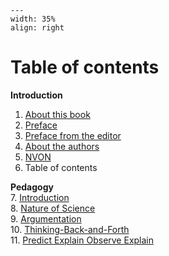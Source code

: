 ```{figure} ../figures/open.png
---
width: 35%
align: right
```

# Table of contents

**Introduction**
1. [About this book](../Introduction/About.ipynb)
2. [Preface](../Introduction/Foreword.md)
3. [Preface from the editor](../introduction/Preface2.md)
4. [About the authors](../Introduction/Authors.md)
5. [NVON](../Introduction/NVON.md)
6. Table of contents

**Pedagogy**<br>
7. [Introduction](../Pedagogy/Introduction.md)<br>
8. [Nature of Science](../Pedagogy/Nos.md)<br>
9. [Argumentation](../Pedagogy/Argumentation.md)<br>
10. [Thinking-Back-and-Forth](../Pedagogy/BackAndForthThinking.md)<br>
11. [Predict Explain Observe Explain](../Pedagogy/PoE.md)
